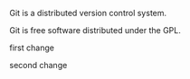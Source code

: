 Git is a distributed version control system.

Git is free software distributed under the GPL.

 first change

second change